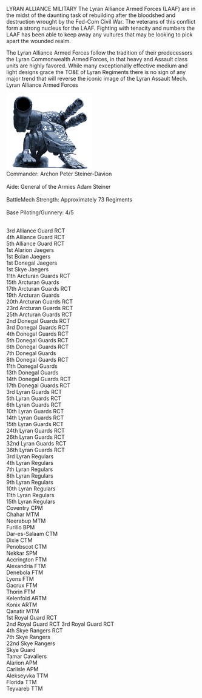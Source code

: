 LYRAN ALLIANCE MILITARY
The Lyran Alliance Armed Forces (LAAF) are in the midst of the daunting task of rebuilding after the bloodshed and destruction wrought by the Fed-Com Civil War. The veterans of this conflict form a strong nucleus for the LAAF. Fighting with tenacity and numbers the LAAF has been able to keep away any vultures that may be looking to pick apart the wounded realm.

The Lyran Alliance Armed Forces follow the tradition of their predecessors the Lyran Commonwealth Armed Forces, in that heavy and Assault class units are highly favored. While many exceptionally effective medium and light designs grace the TO&E of Lyran Regiments there is no sign of any major trend that will reverse the iconic image of the Lyran Assault Mech.
Lyran Alliance Armed Forces


![barghest](../_img/barghast200_fpfr.png)
<br>Commander: Archon Peter Steiner-Davion                          
<br>Aide: General of the Armies Adam Steiner                              
<br>BattleMech Strength: Approximately 73 Regiments            
<br>Base Piloting/Gunnery: 4/5

<br>3rd Alliance Guard RCT
<br>4th Alliance Guard RCT
<br>5th Alliance Guard RCT
<br>1st Alarion Jaegers
<br>1st Bolan Jaegers
<br>1st Donegal Jaegers
<br>1st Skye Jaegers
<br>11th Arcturan Guards RCT
<br>15th Arcturan Guards
<br>17th Arcturan Guards RCT
<br>19th Arcturan Guards
<br>20th Arcturan Guards RCT
<br>23rd Arcturan Guards RCT
<br>25th Arcturan Guards RCT
<br>2nd Donegal Guards RCT
<br>3rd Donegal Guards RCT
<br>4th Donegal Guards RCT
<br>5th Donegal Guards RCT
<br>6th Donegal Guards RCT
<br>7th Donegal Guards
<br>8th Donegal Guards RCT
<br>11th Donegal Guards
<br>13th Donegal Guards
<br>14th Donegal Guards RCT
<br>17th Donegal Guards RCT
<br>3rd Lyran Guards RCT
<br>5th Lyran Guards RCT
<br>6th Lyran Guards RCT
<br>10th Lyran Guards RCT
<br>14th Lyran Guards RCT
<br>15th Lyran Guards RCT
<br>24th Lyran Guards RCT
<br>26th Lyran Guards RCT
<br>32nd Lyran Guards RCT
<br>36th Lyran Guards RCT
<br>3rd Lyran Regulars
<br>4th Lyran Regulars
<br>7th Lyran Regulars
<br>8th Lyran Regulars
<br>9th Lyran Regulars
<br>10th Lyran Regulars
<br>11th Lyran Regulars
<br>15th Lyran Regulars
<br>Coventry CPM
<br>Chahar MTM
<br>Neerabup MTM
<br>Furillo BPM
<br>Dar-es-Salaam CTM
<br>Dixie CTM
<br>Penobscot CTM
<br>Nekkar SPM
<br>Accrington FTM
<br>Alexandria FTM
<br>Denebola FTM
<br>Lyons FTM
<br>Gacrux FTM
<br>Thorin FTM
<br>Kelenfold ARTM
<br>Konix ARTM
<br>Qanatir MTM
<br>1st Royal Guard RCT
<br>2nd Royal Guard RCT
3rd Royal Guard RCT
<br>4th Skye Rangers RCT
<br>7th Skye Rangers
<br>22nd Skye Rangers
<br>Skye Guard
<br>Tamar Cavaliers
<br>Alarion APM
<br>Carlisle APM
<br>Alekseyvka TTM
<br>Florida TTM
<br>Teyvareb TTM
